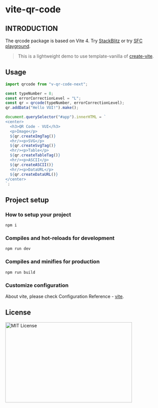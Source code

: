 # vite-qr-code

## INTRODUCTION

The qrcode package is based on Vite 4. Try [StackBlitz](https://stackblitz.com/github/v-poc/vite-qr-code?file=package.json) or try [SFC playground](https://sfc.vuejs.org/#eNp9UU1PAjEQ/StNL4sJ28rBxJCFaPRiQjx53MuyOywF+sF0dtUQ/rtTCCpgvLXzPqbvdScfQ1B9B3IsCwIbNhXBtHRCFI3pRZ8vyW4mpTS2LeW00DxktNC/qHyNNZpAIgJ1gSfGBo8ktlj7BsQCvRVZn28xT/fcwQdlSVZ7F0nQZ4DXzs4BxUTcDwUgenzyiFCT8W4GPWwYyWasOSq2iXk0H/yo/1belG6Lqmqa54qqQbYkCnGstTNr74wiHzR25vAknd0oW61hwJLTJk59WKVqBA77Ytu3qk2EQh8jc1g55HJS3txWQa2id1zlLjWYWktALOVYHCZpdl5Egkp5elbnwrpVtbf6nPVwq0ZqdMftR7qAFEReWsrht38H56ZxUacPXkXlsdV8Utg5MhZYavM5+vcIeOWhedgD5giuAQT8z/OCeuWbbPel28v9F1x42Wc=).

> This is a lightweight demo to use template-vanilla of [create-vite](https://github.com/vitejs/vite/tree/main/packages/create-vite).

## Usage

```js
import qrcode from "v-qr-code-next";

const typeNumber = 8;
const errorCorrectionLevel = "L";
const qr = qrcode(typeNumber, errorCorrectionLevel);
qr.addData("Hello VUI!").make();

document.querySelector("#app").innerHTML = `
<center>
  <h3>QR Code - VUI</h3>
  <p>Image</p>
  ${qr.createImgTag()}
  <hr/><p>SVG</p>
  ${qr.createSvgTag()}
  <hr/><p>Table</p>
  ${qr.createTableTag()}
  <hr/><p>ASCII</p>
  ${qr.createASCII()}
  <hr/><p>DataURL</p>
  ${qr.createDataURL()}
</center>
`;
```

## Project setup

### How to setup your project

```
npm i
```

### Compiles and hot-reloads for development

```
npm run dev
```

### Compiles and minifies for production

```
npm run build
```

### Customize configuration

About vite, please check Configuration Reference - [vite](https://vitejs.dev/config/).

## License

<img src="https://nikoni.top/images/niko-mit-vanilla-js.png" alt="MIT License" width="396" height="250"/>
